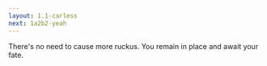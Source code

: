 ```yaml
---
layout: 1.1-carless
next: 1a2b2-yeah
---
```

There's no need to cause more ruckus. You remain in place and await your fate.